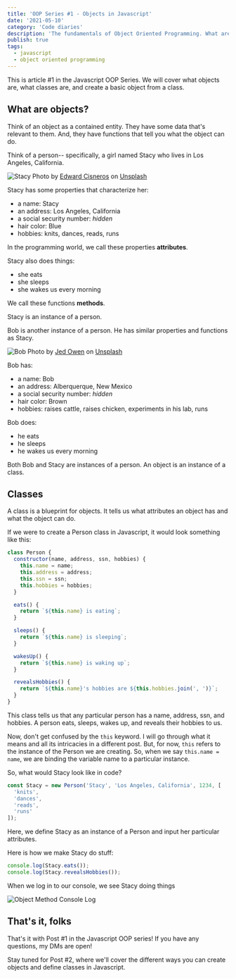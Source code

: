 ```yaml
---
title: 'OOP Series #1 - Objects in Javascript'
date: '2021-05-10'
category: 'Code diaries'
description: 'The fundamentals of Object Oriented Programming. What are objects? What are classes? Create a basic object from a class.'
publish: true
tags:
  - javascript
  - object oriented programming
---
```


This is article #1 in the Javascript OOP Series. We will cover what objects are, what classes are, and create a basic object from a class.

## What are objects?

Think of an object as a contained entity. They have some data that's relevant to them. And, they have functions that tell you what the object can do.

Think of a person-- specifically, a girl named Stacy who lives in Los Angeles, California.

![Stacy](/postImages/stacy-oop-1.png)
Photo by <a href="https://unsplash.com/@everythingcaptured?utm_source=unsplash&utm_medium=referral&utm_content=creditCopyText">Edward Cisneros</a> on <a href="https://unsplash.com/s/photos/woman?utm_source=unsplash&utm_medium=referral&utm_content=creditCopyText">Unsplash</a>

Stacy has some properties that characterize her:

- a name: Stacy
- an address: Los Angeles, California
- a social security number: _hidden_
- hair color: Blue
- hobbies: knits, dances, reads, runs

In the programming world, we call these properties **attributes**.

Stacy also does things:

- she eats
- she sleeps
- she wakes us every morning

We call these functions **methods**.

Stacy is an instance of a person.

Bob is another instance of a person. He has similar properties and functions as Stacy.

![Bob](/postImages/bob-oop-1.png)
Photo by <a href="https://unsplash.com/@jediahowen?utm_source=unsplash&utm_medium=referral&utm_content=creditCopyText">Jed Owen</a> on <a href="https://unsplash.com/s/photos/farmer?utm_source=unsplash&utm_medium=referral&utm_content=creditCopyText">Unsplash</a>

Bob has:

- a name: Bob
- an address: Alberquerque, New Mexico
- a social security number: _hidden_
- hair color: Brown
- hobbies: raises cattle, raises chicken, experiments in his lab, runs

Bob does:

- he eats
- he sleeps
- he wakes us every morning

Both Bob and Stacy are instances of a person. An object is an instance of a class.

## Classes

A class is a blueprint for objects. It tells us what attributes an object has and what the object can do.

If we were to create a Person class in Javascript, it would look something like this:

```jsx
class Person {
  constructor(name, address, ssn, hobbies) {
    this.name = name;
    this.address = address;
    this.ssn = ssn;
    this.hobbies = hobbies;
  }

  eats() {
    return `${this.name} is eating`;
  }

  sleeps() {
    return `${this.name} is sleeping`;
  }

  wakesUp() {
    return `${this.name} is waking up`;
  }

  revealsHobbies() {
    return `${this.name}'s hobbies are ${this.hobbies.join(', ')}`;
  }
}
```

This class tells us that any particular person has a name, address, ssn, and hobbies. A person eats, sleeps, wakes up, and reveals their hobbies to us.

Now, don't get confused by the `this` keyword. I will go through what it means and all its intricacies in a different post. But, for now, `this` refers to the instance of the Person we are creating. So, when we say `this.name = name`, we are binding the variable name to a particular instance.

So, what would Stacy look like in code?

```jsx
const Stacy = new Person('Stacy', 'Los Angeles, California', 1234, [
  'knits',
  'dances',
  'reads',
  'runs'
]);
```

Here, we define Stacy as an instance of a Person and input her particular attributes.

Here is how we make Stacy do stuff:

```jsx
console.log(Stacy.eats());
console.log(Stacy.revealsHobbies());
```

When we log in to our console, we see Stacy doing things

![Object Method Console Log](/postImages/stacy-object-console-log.png)

## That's it, folks

That's it with Post #1 in the Javascript OOP series! If you have any questions, my DMs are open!

Stay tuned for Post #2, where we'll cover the different ways you can create objects and define classes in Javascript.
